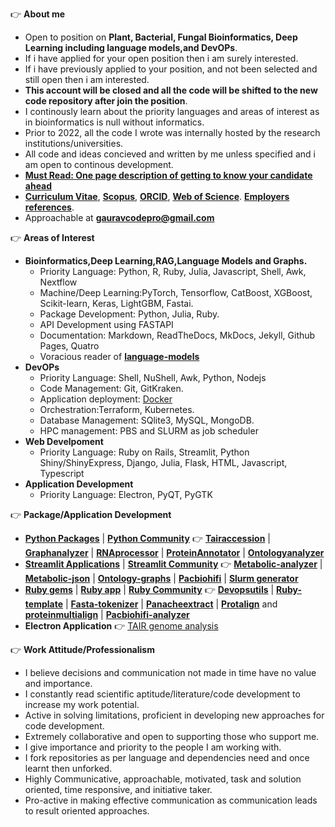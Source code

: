 <p align = "justify">

👉 **About me** 
- Open to position on **Plant, Bacterial, Fungal Bioinformatics, Deep Learning including language models,and DevOPs**.
- If i have applied for your open position then i am surely interested.
- If i have previously applied to your position, and not been selected and still open then i am interested.
- **This account will be closed and all the code will be shifted to the new code repository after join the position**.
- I continously learn about the priority languages and areas of interest as in bioinformatics is null without informatics.
- Prior to 2022, all the code I wrote was internally hosted by the research institutions/universities.
- All code and ideas concieved and written by me unless specified and i am open to continous development.
- [**Must Read: One page description of getting to know your candidate ahead**](https://github.com/gauravcodepro/gauravcodepro/blob/main/aptitude.md)
- [**Curriculum Vitae**](https://github.com/gauravcodepro/gauravcodepro/blob/main/Curriculum_Vitae_Gaurav_Sablok_2024.pdf), [**Scopus**](https://www.scopus.com/authid/detail.uri?authorId=36633064300), [**ORCID**](https://orcid.org/0000-0002-4157-9405), [**Web of Science**](https://www.webofscience.com/wos/author/record/C-5940-2014). [**Employers references**](https://github.com/gauravcodepro/gauravcodepro/blob/main/references.pdf).
- Approachable at [**gauravcodepro@gmail.com**](mailto:gauravcodepro@gmail.com)
  
👉 **Areas of Interest**
- **Bioinformatics,Deep Learning,RAG,Language Models and Graphs.**
  - Priority Language: Python, R, Ruby, Julia, Javascript, Shell, Awk, Nextflow
  - Machine/Deep Learning:PyTorch, Tensorflow, CatBoost, XGBoost, Scikit-learn, Keras, LightGBM, Fastai.
  - Package Development: Python, Julia, Ruby.
  - API Development using FASTAPI
  - Documentation: Markdown, ReadTheDocs, MkDocs, Jekyll, Github Pages, Quatro
  - Voracious reader of [**language-models**](https://paperswithcode.com/)
- **DevOPs**
  - Priority Language: Shell, NuShell, Awk, Python, Nodejs
  - Code Management: Git, GitKraken.
  - Application deployment: [Docker](https://hub.docker.com/u/gauravcodepro)
  - Orchestration:Terraform, Kubernetes.
  - Database Management: SQlite3, MySQL, MongoDB.
  - HPC management: PBS and SLURM as job scheduler
- **Web Develpoment**
  - Priority Language: Ruby on Rails, Streamlit, Python Shiny/ShinyExpress, Django, Julia, Flask, HTML, Javascript, Typescript
- **Application Development**
  - Priority Language: Electron, PyQT, PyGTK

👉 **Package/Application Development**
- [**Python Packages**](https://pypi.org/user/gauravcodepro/) | [**Python Community**](https://www.python.org/community/)  👉 [**Tairaccession**](https://github.com/gauravcodepro/tairaccession) | [**Graphanalyzer**](https://github.com/gauravcodepro/graphanalyzer) | [**RNAprocessor**](https://github.com/gauravcodepro/rnaprocessor) | [**ProteinAnnotator**](https://github.com/gauravcodepro/protein-annotator) | [**Ontologyanalyzer**](https://github.com/gauravcodepro/ontologyanalyzer)
- [**Streamlit Applications**](https://streamlit.io/) | [**Streamlit Community**](https://discuss.streamlit.io/) 👉 [**Metabolic-analyzer**](https://github.com/gauravcodepro/BIGG-metabolic-analyzer-API) | [**Metabolic-json**](https://github.com/gauravcodepro/metabolic-json-modelling) | [**Ontology-graphs**](https://github.com/gauravcodepro/arabidopsis-ontology-graphs) | [**Pacbiohifi**](https://github.com/gauravcodepro/pacbiohifi) | [**Slurm generator**](https://github.com/gauravcodepro/universitat-potsdam-devops-application)
- [**Ruby gems**](https://rubygems.org/profiles/gauravcodepro) | [**Ruby app**](https://www.ruby-forum.com/) | [**Ruby Community**](https://www.ruby-forum.com/) 👉 [**Devopsutils**](https://github.com/gauravcodepro/devops-system) | [**Ruby-template**](https://github.com/gauravcodepro/ruby_gem_creator) | [**Fasta-tokenizer**](https://github.com/gauravcodepro/pacbiohifi-motif-scanner) | [**Panacheextract**](https://rubygems.org/gems/panacheextract) | [**Protalign**](https://github.com/gauravcodepro/proteinalignment-annotation-gem) and [**proteinmultialign**](https://github.com/gauravcodepro/protein-multialign-gem) | [**Pacbiohifi-analyzer**](https://github.com/gauravcodepro/pacbiohifi-analyzer) 
- **Electron Application** 👉 [TAIR genome analysis](https://github.com/gauravcodepro/arabidopsis-tair-application)

👉 **Work Attitude/Professionalism**
- I believe decisions and communication not made in time have no value and importance.
- I constantly read scientific aptitude/literature/code development to increase my work potential.
- Active in solving limitations, proficient in developing new approaches for code development.
- Extremely collaborative and open to supporting those who support me.
- I give importance and priority to the people I am working with.
- I fork repositories as per language and dependencies need and once learnt then unforked.
- Highly Communicative, approachable, motivated, task and solution oriented, time responsive, and initiative taker.
- Pro-active in making effective communication as communication leads to result oriented approaches.
